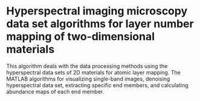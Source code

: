 # Hyperspectral imaging microscopy data set algorithms for layer number mapping of two-dimensional materials
This algorithm deals with the data processing methods using the hyperspectral data sets of 2D materials for atomic layer mapping.
The MATLAB algorithms for visualizing single-band images, denoising hyperspectral data set, extracting specific end members, and calculating abundance maps of each end member.

